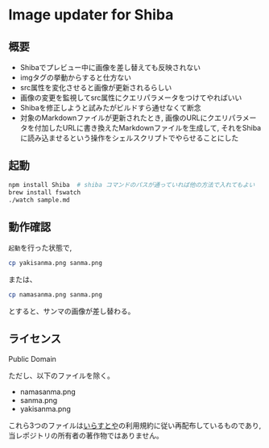 # Image updater for Shiba

## 概要

- Shibaでプレビュー中に画像を差し替えても反映されない
- imgタグの挙動からすると仕方ない
- src属性を変化させると画像が更新されるらしい
- 画像の変更を監視してsrc属性にクエリパラメータをつけてやればいい
- Shibaを修正しようと試みたがビルドすら通せなくて断念
- 対象のMarkdownファイルが更新されたとき, 画像のURLにクエリパラメータを付加したURLに書き換えたMarkdownファイルを生成して, それをShibaに読み込ませるという操作をシェルスクリプトでやらせることにした

## 起動

```sh
npm install Shiba  # shiba コマンドのパスが通っていれば他の方法で入れてもよい
brew install fswatch
./watch sample.md
```

## 動作確認

`起動`を行った状態で,

```sh
cp yakisanma.png sanma.png
```

または、

```sh
cp namasanma.png sanma.png
```

とすると、サンマの画像が差し替わる。

## ライセンス

Public Domain

ただし、以下のファイルを除く。

- namasanma.png
- sanma.png
- yakisanma.png

これら3つのファイルは[いらすとや](https://www.irasutoya.com/)の利用規約に従い再配布しているものであり, 当レポジトリの所有者の著作物ではありません。
